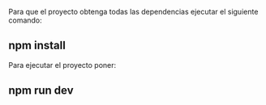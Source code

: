 Para que el proyecto obtenga todas las dependencias ejecutar el siguiente comando:

## npm install 

Para ejecutar el proyecto poner:

## npm run dev
